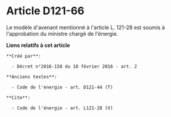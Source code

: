 # Article D121-66

Le modèle d'avenant mentionné à l'article L. 121-28 est soumis à l'approbation du ministre chargé de l'énergie.

**Liens relatifs à cet article**

	**Créé par**:

	  - Décret n°2016-158 du 18 février 2016 - art. 2

	**Anciens textes**:

	  - Code de l'énergie - art. D121-44 (T)

	**Cite**:

	  - Code de l'énergie - art. L121-28 (V)
